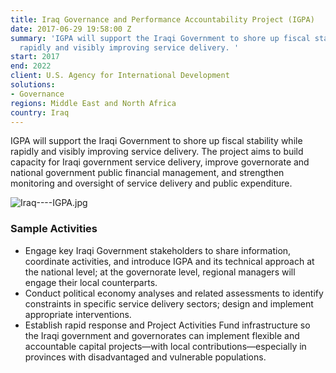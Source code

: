```yaml
---
title: Iraq Governance and Performance Accountability Project (IGPA)
date: 2017-06-29 19:58:00 Z
summary: 'IGPA will support the Iraqi Government to shore up fiscal stability while
  rapidly and visibly improving service delivery. '
start: 2017
end: 2022
client: U.S. Agency for International Development
solutions:
- Governance
regions: Middle East and North Africa
country: Iraq
---
```


IGPA will support the Iraqi Government to shore up fiscal stability while rapidly and visibly improving service delivery. The project aims to build capacity for Iraqi government service delivery, improve governorate and national government public financial management, and strengthen monitoring and oversight of service delivery and public expenditure.

![Iraq----IGPA.jpg](/uploads/Iraq----IGPA.jpg)

### Sample Activities

* Engage key Iraqi Government stakeholders to share information, coordinate activities, and introduce IGPA and its technical approach at the national level; at the governorate level, regional managers will engage their local counterparts.
* Conduct political economy analyses and related assessments to identify constraints in specific service delivery sectors; design and implement appropriate interventions.
* Establish rapid response and Project Activities Fund infrastructure so the Iraqi government and governorates can implement flexible and accountable capital projects—with local contributions—especially in provinces with disadvantaged and vulnerable populations.
